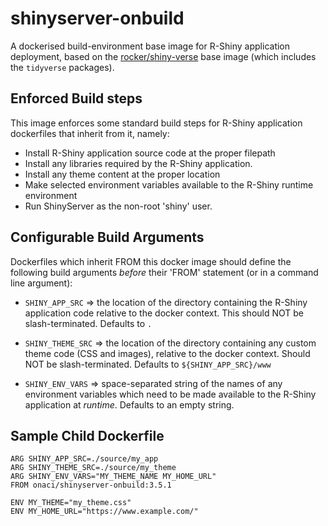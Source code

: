 # shinyserver-onbuild
A dockerised build-environment base image for R-Shiny application deployment,
based on the [rocker/shiny-verse](https://hub.docker.com/r/rocker/shiny/) base image (which includes the ```tidyverse```
packages).

## Enforced Build steps
This image enforces some standard build steps for R-Shiny application dockerfiles
that inherit from it, namely:

* Install R-Shiny application source code at the proper filepath
* Install any libraries required by the R-Shiny application.
* Install any theme content at the proper location
* Make selected environment variables available to the R-Shiny runtime environment
* Run ShinyServer as the non-root 'shiny' user.

## Configurable Build Arguments
Dockerfiles which inherit FROM this docker image should define the following
build arguments _before_ their 'FROM' statement (or in a command line argument):

* ```SHINY_APP_SRC``` => the location of the directory containing the 
  R-Shiny application code relative to the docker context. This should 
  NOT be slash-terminated. Defaults to ```.```
  
* ```SHINY_THEME_SRC``` => the location of the directory containing any 
  custom theme code (CSS and images), relative to the docker context. 
  Should NOT be slash-terminated. Defaults to ```${SHINY_APP_SRC}/www```
  
* ```SHINY_ENV_VARS``` =>  space-separated string of the names of any
  environment variables which need to be made available to the R-Shiny 
  application at _runtime_. Defaults to an empty string.
  
## Sample Child Dockerfile
```
ARG SHINY_APP_SRC=./source/my_app
ARG SHINY_THEME_SRC=./source/my_theme
ARG SHINY_ENV_VARS="MY_THEME_NAME MY_HOME_URL"
FROM onaci/shinyserver-onbuild:3.5.1

ENV MY_THEME="my_theme.css"
ENV MY_HOME_URL="https://www.example.com/"
```  
